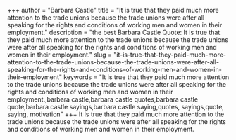 +++
author = "Barbara Castle"
title = "It is true that they paid much more attention to the trade unions because the trade unions were after all speaking for the rights and conditions of working men and women in their employment."
description = "the best Barbara Castle Quote: It is true that they paid much more attention to the trade unions because the trade unions were after all speaking for the rights and conditions of working men and women in their employment."
slug = "it-is-true-that-they-paid-much-more-attention-to-the-trade-unions-because-the-trade-unions-were-after-all-speaking-for-the-rights-and-conditions-of-working-men-and-women-in-their-employment"
keywords = "It is true that they paid much more attention to the trade unions because the trade unions were after all speaking for the rights and conditions of working men and women in their employment.,barbara castle,barbara castle quotes,barbara castle quote,barbara castle sayings,barbara castle saying,quotes, sayings,quote, saying, motivation"
+++
It is true that they paid much more attention to the trade unions because the trade unions were after all speaking for the rights and conditions of working men and women in their employment.
